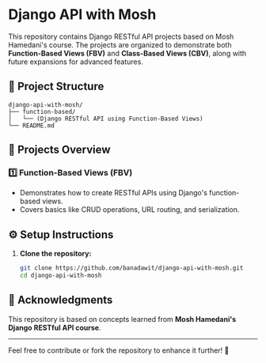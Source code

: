 # Django API with Mosh

This repository contains Django RESTful API projects based on Mosh Hamedani's course. The projects are organized to demonstrate both **Function-Based Views (FBV)** and **Class-Based Views (CBV)**, along with future expansions for advanced features.

## 📂 Project Structure

```
django-api-with-mosh/
├── function-based/
│   └── (Django RESTful API using Function-Based Views)
└── README.md
```

## 🚀 Projects Overview

### 1️⃣ Function-Based Views (FBV)
- Demonstrates how to create RESTful APIs using Django's function-based views.
- Covers basics like CRUD operations, URL routing, and serialization.



## ⚙️ Setup Instructions

1. **Clone the repository:**
   ```bash
   git clone https://github.com/banadawit/django-api-with-mosh.git
   cd django-api-with-mosh
   ```

## 🙌 Acknowledgments
This repository is based on concepts learned from **Mosh Hamedani's Django RESTful API course**.

---

Feel free to contribute or fork the repository to enhance it further! 🚀
